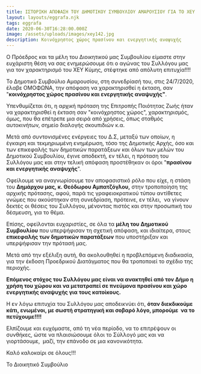 ```yaml
---
title: ΙΣΤΟΡΙΚΗ ΑΠΟΦΑΣΗ ΤΟΥ ΔΗΜΟΤΙΚΟΥ ΣΥΜΒΟΥΛΙΟΥ ΑΜΑΡΟΥΣΙΟΥ ΓΙΑ ΤΟ ΧΕΥ ΚΥΜΗΣ
layout: layouts/eggrafa.njk
tags: eggrafa
date: 2020-06-30T16:28:00.000Z
image: /assets/uploads/images/xey142.jpg
description: Κοινόχρηστος χώρος πρασίνου και ενεργητικής αναψυχής
---
```

Ο Πρόεδρος και τα μέλη του Διοικητικού μας Συμβουλίου είμαστε στην ευχάριστη θέση να σας ενημερώσουμε ότι ο αγώνας του Συλλόγου μας για τον χαρακτηρισμό του ΧΕΥ Κύμης, στέφτηκε από απόλυτη επιτυχία!!!!

Το Δημοτικό Συμβούλιο Αμαρουσίου, στη συνεδρίασή του, στις 24/7/2020, έλαβε ΟΜΟΦΩΝΑ, την απόφαση να χαρακτηρισθεί η έκταση, σαν "**κοινόχρηστος χώρος πρασίνου και ενεργητικής αναψυχής"**.

Υπενθυμίζεται ότι, η αρχική πρόταση της Επιτροπής Ποιότητας Ζωής ήταν να χαρακτηρισθεί η έκταση σαν "κοινόχρηστος χώρος", χαρακτηρισμός, όμως, που θα επέτρεπε μια σειρά από χρήσεις, όπως σταθμός αυτοκινήτων, σημείο διαλογής σκουπιδιών κ.α.

Μετά από συντονισμένες ενέργειες του Δ.Σ, μεταξύ των οποίων, η έγκαιρη και τεκμηριωμένη ενημέρωση, τόσο της Δημοτικής Αρχής, όσο και των επικεφαλής των δημοτικών παρατάξεων και όλων των μελών του Δημοτικού Συμβουλίου, έγινε αποδεκτή, εν τέλει, η πρόταση του Συλλόγου μας και στην τελική απόφαση προστέθηκαν οι όροι "**πρασίνου και ενεργητικής αναψυχής**".

Οφείλουμε να αναγνωρίσουμε τον αποφασιστικό ρόλο που είχε, η στάση του **Δημάρχου μας, κ. Θεόδωρου Αμπατζόγλου,** στην τροποποίηση της αρχικής πρότασης, αφού, παρά τις γραφειοκρατικού τύπου αντίθετες γνώμες που ακούστηκαν στη συνεδρίαση, πρότεινε, εν τέλει,  να γίνουν δεκτές οι θέσεις του Συλλόγου, μένοντας πιστός και στην προσωπική του δέσμευση, για το θέμα. 

Επίσης, οφείλονται ευχαριστίες, σε όλα τα **μέλη του Δημοτικού Συμβουλίου** που υπερψήφισαν τη σχετική απόφαση, και ιδιαίτερα, στους **επικεφαλής των δημοτικών παρατάξεων** που υποστήριξαν και υπερψήφισαν την πρότασή μας.

Μετά από την εξέλιξη αυτή, θα ακολουθηθεί η προβλεπόμενη διαδικασία, για την έκδοση Προεδρικού Διατάγματος που θα τροποποιεί το σχέδιο της περιοχής.

**Επόμενος στόχος του Συλλόγου μας είναι να ανακτηθεί από τον Δήμο η χρήση του χώρου και να μετατραπεί σε πνεύμονα πρασίνου και χώρο ενεργητικής αναψυχής για τους κατοίκους.**

Η εν λόγω επιτυχία του Συλλόγου μας αποδεικνύει ότι, **όταν διεκδικούμε κάτι, ενωμένοι, με σωστή στρατηγική και σοβαρό λόγο, μπορούμε  να το πετύχουμε!!!!**

Ελπίζουμε και ευχόμαστε, από τη νέα περίοδο, να το επιτρέψουν οι συνθήκες, ώστε να πλαισιώσουμε όλοι το Σύλλογό μας και να γιορτάσουμε,  μαζί, την επάνοδο σε μια κανονικότητα.

Καλό καλοκαίρι σε όλους!!!  

Το Διοικητικό Συμβούλιο
